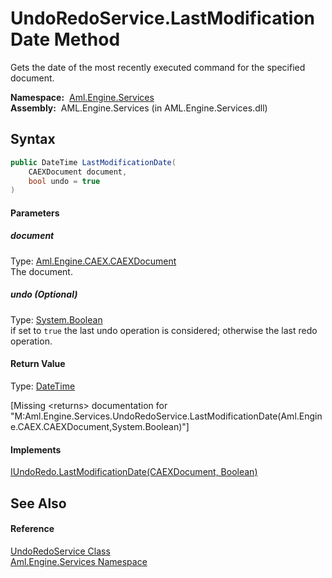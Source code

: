 UndoRedoService.LastModificationDate Method
===========================================
Gets the date of the most recently executed command for the specified document.

  **Namespace:**  [Aml.Engine.Services][1]  
  **Assembly:**  AML.Engine.Services (in AML.Engine.Services.dll)

Syntax
------

```csharp
public DateTime LastModificationDate(
	CAEXDocument document,
	bool undo = true
)
```

#### Parameters

##### *document*
Type: [Aml.Engine.CAEX.CAEXDocument][2]  
The document.

##### *undo* (Optional)
Type: [System.Boolean][3]  
 if set to `true` the last undo operation is considered; otherwise the last redo operation.

#### Return Value
Type: [DateTime][4]  

[Missing &lt;returns> documentation for "M:Aml.Engine.Services.UndoRedoService.LastModificationDate(Aml.Engine.CAEX.CAEXDocument,System.Boolean)"]

#### Implements
[IUndoRedo.LastModificationDate(CAEXDocument, Boolean)][5]  


See Also
--------

#### Reference
[UndoRedoService Class][6]  
[Aml.Engine.Services Namespace][1]  

[1]: ../README.md
[2]: ../../Aml.Engine.CAEX/CAEXDocument/README.md
[3]: https://docs.microsoft.com/dotnet/api/system.boolean
[4]: https://docs.microsoft.com/dotnet/api/system.datetime
[5]: ../../Aml.Engine.Services.Interfaces/IUndoRedo/LastModificationDate.md
[6]: README.md
[7]: https://www.automationml.org
[8]: ../../icons/logoShade.png